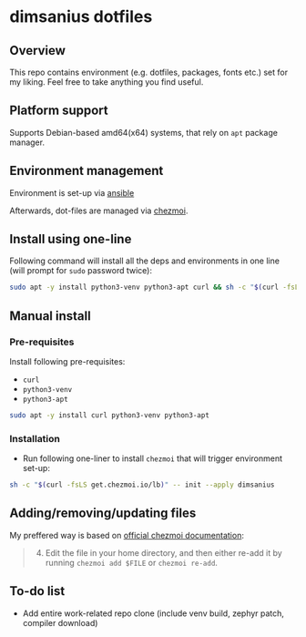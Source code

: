 # dimsanius dotfiles

## Overview

This repo contains environment (e.g. dotfiles, packages, fonts etc.) set for my liking. Feel free to take anything you find useful.

## Platform support

Supports Debian-based amd64(x64) systems, that rely on `apt` package manager.

## Environment management

Environment is set-up via [ansible](https://docs.ansible.com/ansible/latest/index.html)

Afterwards, dot-files are managed via [chezmoi](https://www.chezmoi.io/).

## Install using one-line

Following command will install all the deps and environments in one line (will prompt for `sudo` password twice):

```bash
sudo apt -y install python3-venv python3-apt curl && sh -c "$(curl -fsLS get.chezmoi.io/lb)" -- init --apply dimsanius
```

## Manual install

### Pre-requisites

Install following pre-requisites:

- `curl`
- `python3-venv`
- `python3-apt`

```bash
sudo apt -y install curl python3-venv python3-apt
```

### Installation

- Run following one-liner to install `chezmoi` that will trigger environment set-up:

```bash
sh -c "$(curl -fsLS get.chezmoi.io/lb)" -- init --apply dimsanius
```

## Adding/removing/updating files

My preffered way is based on [official chezmoi documentation](https://www.chezmoi.io/user-guide/frequently-asked-questions/usage/):

> 4. Edit the file in your home directory, and then either re-add it by running `chezmoi add $FILE` or `chezmoi re-add`.

## To-do list

- Add entire work-related repo clone (include venv build, zephyr patch, compiler download)
